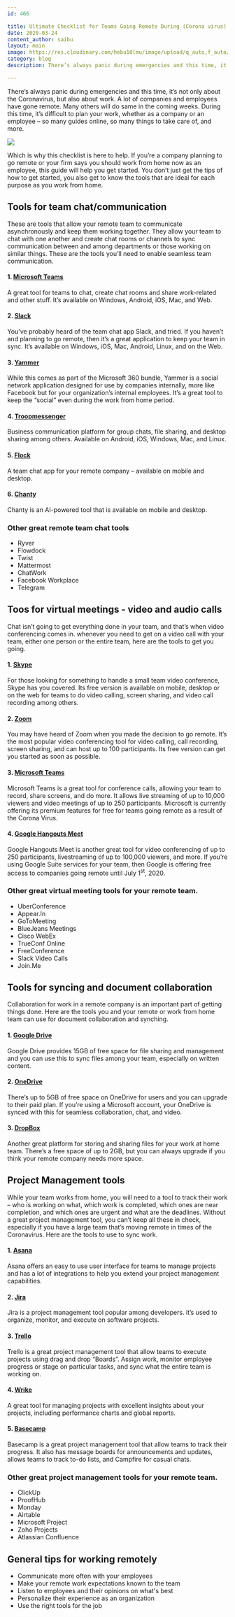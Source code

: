 ```yaml
---
id: 466

title: Ultimate Checklist for Teams Going Remote During (Corona virus) Emergency
date: 2020-03-24
content_author: saibu
layout: main
image: https://res.cloudinary.com/hebu10lmu/image/upload/q_auto,f_auto/54.80.5.68/tips-for-working-remotely/selective-focus-photography-of-woman-using-macbook-pro-3584996_vyrc1d.jpg
category: blog
description: There’s always panic during emergencies and this time, it’s not only about the Coronavirus, but also about work. A lot of companies and employees have gone remote. Many others will do same in the coming weeks. During this time, it’s difficult to plan your work, whether as a company or an employee – so many guides online, so many things to take care of, and more.

---
```


There’s always panic during emergencies and this time, it’s not only about the Coronavirus, but also about work. A lot of companies and employees have gone remote. Many others will do same in the coming weeks. During this time, it’s difficult to plan your work, whether as a company or an employee – so many guides online, so many things to take care of, and more.

<img loading="lazy" src="https://res.cloudinary.com/hebu10lmu/image/upload/q_auto,f_auto/54.80.5.68/tips-for-working-remotely/selective-focus-photography-of-woman-using-macbook-pro-3584996_vyrc1d.jpg" />

Which is why this checklist is here to help. If you’re a company planning to go remote or your firm says you should work from home now as an employee, this guide will help you get started. You don’t just get the tips of how to get started, you also get to know the tools that are ideal for each purpose as you work from home.
<h2>Tools for team chat/communication</h2>
These are tools that allow your remote team to communicate asynchronously and keep them working together. They allow your team to chat with one another and create chat rooms or channels to sync communication between and among departments or those working on similar things. These are the tools you’ll need to enable seamless team communication.
<h4>1. <a href="https://teams.microsoft.com/" target="_blank" rel="noopener noreferrer">Microsoft Teams</a></h4>
A great tool for teams to chat, create chat rooms and share work-related and other stuff. It’s available on Windows, Android, iOS, Mac, and Web.
<h4>2. <a href="https://slack.com/intl/en-ci/" target="_blank" rel="noopener noreferrer">Slack</a></h4>
You’ve probably heard of the team chat app Slack, and tried. If you haven’t and planning to go remote, then it’s a great application to keep your team in sync. It’s available on Windows, iOS, Mac, Android, Linux, and on the Web.
<h4>3. <a href="https://products.office.com/en-us/yammer/yammer-overview" target="_blank" rel="noopener noreferrer">Yammer</a></h4>
While this comes as part of the Microsoft 360 bundle, Yammer is a social network application designed for use by companies internally, more like Facebook but for your organization’s internal employees. It’s a great tool to keep the “social” even during the work from home period.
<h4>4. <a href="https://www.troopmessenger.com/" target="_blank" rel="noopener noreferrer">Troopmessenger</a></h4>
Business communication platform for group chats, file sharing, and desktop sharing among others. Available on Android, iOS, Windows, Mac, and Linux.
<h4>5. <a href="https://flock.com/?utm_expid=.3o2nYdxWSiGU2ZVVwiW8pQ.0&amp;utm_referrer=https%3A%2F%2Fflock.com%2F%3Futm_source%3Dzapier.com%26utm_medium%3Dreferral%26utm_campaign%3Dzapier" target="_blank" rel="noopener noreferrer">Flock</a></h4>
A team chat app for your remote company – available on mobile and desktop.
<h4>6. <a href="https://www.chanty.com/" target="_blank" rel="noopener noreferrer">Chanty</a></h4>
Chanty is an AI-powered tool that is available on mobile and desktop.
<h3>Other great remote team chat tools</h3>
<ul>
 	<li>Ryver</li>
 	<li>Flowdock</li>
 	<li>Twist</li>
 	<li>Mattermost</li>
 	<li>ChatWork</li>
 	<li>Facebook Workplace</li>
 	<li>Telegram</li>
</ul>
<h2>Toos for virtual meetings - video and audio calls</h2>
Chat isn’t going to get everything done in your team, and that’s when video conferencing comes in. whenever you need to get on a video call with your team, either one person or the entire team, here are the tools to get you going.
<h4>1. <a href="https://www.skype.com/en/" target="_blank" rel="noopener noreferrer">Skype</a></h4>
For those looking for something to handle a small team video conference, Skype has you covered. Its free version is available on mobile, desktop or on the web for teams to do video calling, screen sharing, and video call recording among others.
<h4>2. <a href="https://zoom.us/" target="_blank" rel="noopener noreferrer">Zoom</a></h4>
You may have heard of Zoom when you made the decision to go remote. It’s the most popular video conferencing tool for video calling, call recording, screen sharing, and can host up to 100 participants. Its free version can get you started as soon as possible.
<h4>3. <a href="https://teams.microsoft.com" target="_blank" rel="noopener noreferrer">Microsoft Teams</a></h4>
Microsoft Teams is a great tool for conference calls, allowing your team to record, share screens, and do more. It allows live streaming of up to 10,000 viewers and video meetings of up to 250 participants. Microsoft is currently offering its premium features for free for teams going remote as a result of the Corona Virus.
<h4>4. <a href="https://gsuite.google.com/products/meet/" target="_blank" rel="noopener noreferrer">Google Hangouts Meet</a></h4>
Google Hangouts Meet is another great tool for video conferencing of up to 250 participants, livestreaming of up to 100,000 viewers, and more. If you’re using Google Suite services for your team, then Google is offering free access to companies going remote until July 1<sup>st</sup>, 2020.
<h3>Other great virtual meeting tools for your remote team.</h3>
<ul>
 	<li>UberConference</li>
 	<li>Appear.In</li>
 	<li>GoToMeeting</li>
 	<li>BlueJeans Meetings</li>
 	<li>Cisco WebEx</li>
 	<li>TrueConf Online</li>
 	<li>FreeConference</li>
 	<li>Slack Video Calls</li>
 	<li>Join.Me</li>
</ul>
<h2>Tools for syncing and document collaboration</h2>
Collaboration for work in a remote company is an important part of getting things done. Here are the tools you and your remote or work from home team can use for document collaboration and synching.
<h4>1. <a href="https://www.google.com/drive/" target="_blank" rel="noopener noreferrer">Google Drive</a></h4>
Google Drive provides 15GB of free space for file sharing and management and you can use this to sync files among your team, especially on written content.
<h4>2. <a href="https://products.office.com/en-us/onedrive/online-cloud-storage" target="_blank" rel="noopener noreferrer">OneDrive</a></h4>
There’s up to 5GB of free space on OneDrive for users and you can upgrade to their paid plan. If you’re using a Microsoft account, your OneDrive is synced with this for seamless collaboration, chat, and video.
<h4>3. <a href="https://www.dropbox.com/" target="_blank" rel="noopener noreferrer">DropBox</a></h4>
Another great platform for storing and sharing files for your work at home team. There’s a free space of up to 2GB, but you can always upgrade if you think your remote company needs more space.
<h2>Project Management tools</h2>
While your team works from home, you will need to a tool to track their work – who is working on what, which work is completed, which ones are near completion, and which ones are urgent and what are the deadlines. Without a great project management tool, you can’t keep all these in check, especially if you have a large team that’s moving remote in times of the Coronavirus. Here are the tools to use to sync work.
<h4>1. <a href="https://app.asana.com" target="_blank" rel="noopener noreferrer">Asana</a></h4>
Asana offers an easy to use user interface for teams to manage projects and has a lot of integrations to help you extend your project management capabilities.
<h4>2. <a href="https://www.atlassian.com/software/jira" target="_blank" rel="noopener noreferrer">Jira</a></h4>
Jira is a project management tool popular among developers. it’s used to organize, monitor, and execute on software projects.
<h4>3. <a href="https://trello.com/" target="_blank" rel="noopener noreferrer">Trello</a></h4>
Trello is a great project management tool that allow teams to execute projects using drag and drop “Boards”. Assign work, monitor employee progress or stage on particular tasks, and sync what the entire team is working on.
<h4>4. <a href="https://www.wrike.com/" target="_blank" rel="noopener noreferrer">Wrike</a></h4>
A great tool for managing projects with excellent insights about your projects, including performance charts and global reports.
<h4>5. <a href="https://basecamp.com/" target="_blank" rel="noopener noreferrer">Basecamp</a></h4>
Basecamp is a great project management tool that allow teams to track their progress. It also has message boards for announcements and updates, allows teams to track to-do lists, and Campfire for casual chats.
<h3>Other great project management tools for your remote team.</h3>
<ul>
 	<li>ClickUp</li>
 	<li>ProofHub</li>
 	<li>Monday</li>
 	<li>Airtable</li>
 	<li>Microsoft Project</li>
 	<li>Zoho Projects</li>
 	<li>Atlassian Confluence</li>
</ul>
<h2>General tips for working remotely</h2>
<ul>
 	<li>Communicate more often with your employees</li>
 	<li>Make your remote work expectations known to the team</li>
 	<li>Listen to employees and their opinions on what's best</li>
 	<li>Personalize their experience as an organization</li>
 	<li>Use the right tools for the job</li>
</ul>